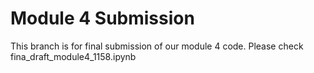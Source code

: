 # Module 4 Submission
This branch is for final submission of our module 4 code.
Please check fina_draft_module4_1158.ipynb
